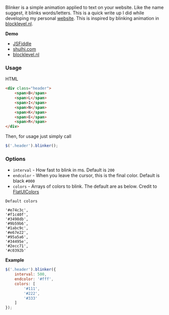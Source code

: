 Blinker is a simple animation applied to text on your website. Like the name suggest, it blinks words/letters. This is a quick write up I did while developing my personal [website](http://shulhi.com). This is inspired by blinking animation in [blocklevel.nl](http://blocklevel.nl).

**Demo**
- [JSFiddle](http://jsfiddle.net/shulhi/gZadq/1/embedded/result/)
- [shulhi.com](http://shulhi.com)
- [blocklevel.nl](http://blocklevel.nl)

### Usage

HTML
```HTML
<div class="header">
    <span>B</span>
    <span>L</span>
    <span>I</span>
    <span>N</span>
    <span>K</span>
    <span>E</span>
    <span>R</span>
</div>
```

Then, for usage just simply call
```JavaScript
$('.header').blinker();
```

### Options

- `interval` - How fast to blink in ms. Default is `200`
- `endcolor` - When you leave the cursor, this is the final color. Default is black `#000`
- `colors` - Arrays of colors to blink. The default are as below. Credit to [FlatUIColors](http://flatuicolors.com/)

```
Default colors

'#e74c3c',
'#f1c40f',
'#3498db',
'#9b59b6',
'#1abc9c',
'#e67e22',
'#95a5a6',
'#34495e',
'#2ecc71',
'#c0392b'
```

**Example**

```JavaScript
$('.header').blinker({
    interval: 500,
    endcolor: '#fff',
    colors: [
        '#111',
        '#222',
        '#333'
    ]
});
```